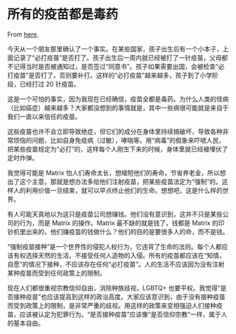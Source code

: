 # 所有的疫苗都是毒药

From [here](https://yinwang1.substack.com/p/c33).

今天从一个朋友那里确认了一个事实。在某些国家，孩子出生后有一个小本子，上面记录了“必打疫苗”是否打了。孩子出生后一周内就已经被打了一针疫苗，父母都不记得当时是否被通知过，是否签过“同意书”。孩子如果需要出国，会被检查“必打疫苗”是否打了，否则要补打。这样的“必打疫苗”越来越多，孩子到了小学阶段，已经打过 20 针疫苗。

这是一个可怕的事实，因为我现在已经确信，疫苗全都是毒药。为什么人类的怪病（比如癌症）越来越多？大家都没想到的事情就是，其中一些病很可能就是来自于我们一直以来信任的疫苗。

这些疫苗也许不会立即导致绝症，但它们的成分在身体里持续搞破坏，导致各种非常烦恼的问题，比如自身免疫病（过敏），哮喘等。用“病毒”的假象来吓唬人民，把某些疫苗规定为“必打”的，这样每个人刚生下来的时候，身体里就已经被埋伏了定时炸弹。

我觉得可能是 Matrix 怕人们寿命太长，想缩短他们的寿命，节省养老金，所以想出了这个主意，那就是想办法多给他们注射疫苗，把某些疫苗法定为“强制”的。这样人的利用价值一旦结束，就可以早点终止他们的生命。想想吧，这是什么样的世界。

有人可能天真地以为这只是疫苗公司想赚钱。他们没有意识到，这并不只是某些公司的行为，而是 Matrix 的操作。Matrix 最不缺的就是钱了，钱都是 Matrix 的印钞机里出来的，他们赚疫苗的钱做什么？他们的目的是要很多人的命，而不是钱。

“强制疫苗接种”是一个世界性的侵犯人权行为，它违背了生命的法则。每个人都应该有权选择天然的生活，不接受任何人造物的入侵。所有的疫苗都应该在“知情，自愿”的情况下接种，不应该存在任何“必打疫苗”。人的生活不应该因为没有注射某种疫苗而受到任何政策上的限制。

现在人们都很重视宗教信仰自由，消除种族歧视，LGBTQ+ 也要平权。我觉得“是否接种疫苗”也应该提高到这样的政治高度。大家应该意识到，由于没有接种疫苗而受到政策上的限制，是非常严重的歧视。用这样的政策来变相强迫人们接种疫苗，应该被认定为犯罪行为。“是否接种疫苗”应该像“是否信仰宗教”一样，属于人的基本自由。
